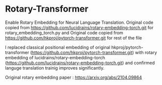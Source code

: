 # Rotary-Transformer
Enable Rotary Embedding for Neural Language Translation.
Original code copied from https://github.com/lucidrains/rotary-embedding-torch.git for rotary_embedding_torch.py and
Original code copied from https://github.com/hkproj/pytorch-transformer.git for rest of the file

I replaced classical positional embedding of original hkproj/pytorch-transformer (https://github.com/hkproj/pytorch-transformer.git) with rotary embedding of  lucidrains/rotary-embedding-torch (https://github.com/lucidrains/rotary-embedding-torch.git) and confirmed languge translation trainig improves significantly.

Original rotary embedding paper : https://arxiv.org/abs/2104.09864 
